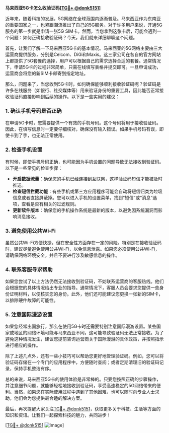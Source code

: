 **马来西亚5G卡怎么收验证码[[TG💪+ @donk5151](https://t.me/s/donk5151)]**

近年来，随着科技的发展，5G网络在全球范围内逐渐普及。马来西亚作为东南亚的重要国家之一，也紧跟潮流推出了自己的5G服务。对于许多用户来说，开通5G服务的第一步就是申请一张5G SIM卡。然而，当您拿到这张卡后，可能会遇到一个问题：如何正确接收验证码？今天，我们就来详细聊聊这个问题。

首先，让我们了解一下马来西亚5G卡的基本情况。马来西亚的5G网络主要由三大运营商提供服务，分别是Celcom、DiGi和Maxis。这三家公司在各自的官方网站上都提供了5G套餐的选择，用户可以根据自己的需求选择合适的套餐。通常情况下，申请5G卡的过程非常简单，只需在线填写表格并提交即可。一旦申请成功，运营商会将您的新SIM卡邮寄到指定地址。

那么，问题来了，当您收到5G卡时，如何确保能够顺利接收验证码呢？验证码是许多在线服务（如银行、社交媒体等）用来验证身份的重要工具，因此能否正常接收验证码直接影响到后续的操作。以下是一些实用的建议：

### **1. 确认手机号码是否正确**
在申请5G卡时，您需要提供一个有效的手机号码。这个号码将用于接收验证码。因此，在填写信息时一定要仔细核对，确保没有输入错误。如果手机号码有误，即使卡到了手，也无法正常使用。

### **2. 检查手机设置**
有时候，即使手机号码正确，也可能因为手机设置的问题导致无法接收到验证码。以下是一些常见的检查步骤：
- **开启数据流量**：确保您的手机已经连接到互联网，这样验证码短信才能被及时推送。
- **检查短信拦截功能**：有些手机或第三方应用程序可能会自动将短信归类为垃圾信息或者直接屏蔽掉。您可以进入手机的设置菜单，找到“短信”或“消息”选项，查看是否有相关的过滤规则。
- **更新软件版本**：确保您的手机操作系统是最新的版本，以避免因系统漏洞而影响消息接收。

### **3. 避免使用公共Wi-Fi**
虽然公共Wi-Fi方便快捷，但在安全性方面存在一定的风险。特别是在接收验证码时，建议尽量避免使用公共Wi-Fi，以免信息泄露。如果您必须使用公共Wi-Fi，请确保网络环境安全，并且不要进行涉及敏感信息的操作。

### **4. 联系客服寻求帮助**
如果您尝试了以上方法仍然无法接收到验证码，不妨联系运营商的客服热线。他们会根据您的具体情况给出专业的指导。通常情况下，客服人员会要求您提供一些身份证明材料，以便核实您的身份。此外，他们还可能建议您更换一张新的SIM卡，以排除硬件故障的可能性。

### **5. 注意国际漫游设置**
如果您经常出国旅行，那么在使用5G卡时还需要特别注意国际漫游设置。某些国家或地区的网络环境可能与马来西亚不同，这可能导致验证码无法正常接收。为了避免这种情况发生，建议您提前咨询运营商关于国际漫游的具体政策，并按照指示进行相应的操作。

除了上述几点外，还有一些小技巧可以帮助您更好地管理验证码。例如，您可以将验证码存储在一个专门的应用程序中，方便随时查阅；或者定期清理旧的验证码记录，保持手机整洁有序。

总的来说，马来西亚5G卡的使用体验是非常棒的。只要您按照正确的步骤操作，并注意细节问题，就能够轻松地接收到验证码，享受高速稳定的5G网络带来的便利。当然，如果您在实际使用过程中遇到了其他困难，也可以随时向专业人士求助，他们会为您提供最合适的解决方案。

最后，再次提醒大家关注[TG💪+ @donk5151](https://t.me/s/donk5151)，获取更多关于科技、生活等方面的知识和资讯。让我们一起探索科技的魅力，共同进步！

[[TG💪+ @donk5151](https://t.me/s/donk5151) ![Image](https://i.postimg.cc/rwNCRYN7/Snipaste-2025-04-30-17-27-05.png)]